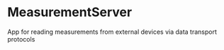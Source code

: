 # MeasurementServer
App for reading measurements from external devices via data transport protocols
